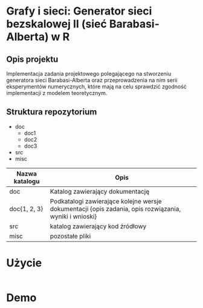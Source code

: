 # Grafy i sieci: Generator sieci bezskalowej II (sieć Barabasi-Alberta) w R

## Opis projektu
Implementacja zadania projektowego polegającego na stworzeniu generatora sieci Barabasi-Alberta oraz przeprowadzenia na nim serii eksperymentów numerycznych, które mają na celu sprawdzić zgodność implementacji z modelem teoretycznym.

## Struktura repozytorium
* doc 
	* doc1
	* doc2
	* doc3
* src
* misc

Nazwa katalogu | Opis 
------------ | -------------
doc | Katalog zawierający dokumentację
doc{1, 2, 3} | Podkatalogi zawierające kolejne wersje dokumentacji {opis zadania, opis rozwiązania, wyniki i wnioski}
src | katalog zawierający kod źródłowy
misc | pozostałe pliki



# Użycie

```
```

# Demo 

```

```


